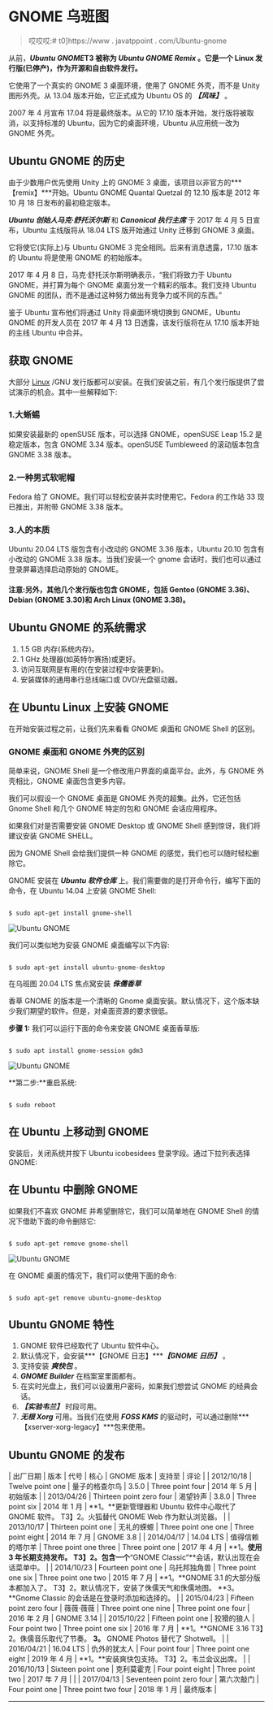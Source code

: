 # GNOME 乌班图

> 哎哎哎:# t0]https://www . javatppoint . com/Ubuntu-gnome

从前，***Ubuntu GNOME*T3 被称为 ***Ubuntu GNOME Remix*** 。它是一个 Linux 发行版(已停产)，作为开源和自由软件发行。**

它使用了一个真实的 GNOME 3 桌面环境，使用了 GNOME 外壳，而不是 Unity 图形外壳。从 13.04 版本开始，它正式成为 Ubuntu OS 的 ***【风味】*** 。

2007 年 4 月宣布 17.04 将是最终版本。从它的 17.10 版本开始，发行版将被取消，以支持标准的 Ubuntu，因为它的桌面环境，Ubuntu 从应用统一改为 GNOME 外壳。

## Ubuntu GNOME 的历史

由于少数用户优先使用 Unity 上的 GNOME 3 桌面，该项目以非官方的***【remix】***开始。Ubuntu GNOME Quantal Quetzal 的 12.10 版本是 2012 年 10 月 18 日发布的最初稳定版本。

***Ubuntu 创始人马克·舒托沃尔斯*** 和 ***Canonical 执行主席*** 于 2017 年 4 月 5 日宣布，Ubuntu 主线版将从 18.04 LTS 版开始通过 Unity 迁移到 GNOME 3 桌面。

它将使它(实际上)与 Ubuntu GNOME 3 完全相同。后来有消息透露，17.10 版本的 Ubuntu 将是使用 GNOME 的初始版本。

2017 年 4 月 8 日，马克·舒托沃尔斯明确表示，“我们将致力于 Ubuntu GNOME，并打算为每个 GNOME 桌面分发一个精彩的版本。我们支持 Ubuntu GNOME 的团队，而不是通过这种努力做出有竞争力或不同的东西。”

鉴于 Ubuntu 宣布他们将通过 Unity 将桌面环境切换到 GNOME，Ubuntu GNOME 的开发人员在 2017 年 4 月 13 日透露，该发行版将在从 17.10 版本开始的主线 Ubuntu 中合并。

## 获取 GNOME

大部分 [Linux](https://www.javatpoint.com/linux-tutorial) /GNU 发行版都可以安装。在我们安装之前，有几个发行版提供了尝试演示的机会。其中一些解释如下:

### 1.大蜥蜴

如果安装最新的 openSUSE 版本，可以选择 GNOME，openSUSE Leap 15.2 是稳定版本，包含 GNOME 3.34 版本。openSUSE Tumbleweed 的滚动版本包含 GNOME 3.38 版本。

### 2.一种男式软呢帽

Fedora 给了 GNOME。我们可以轻松安装并实时使用它。Fedora 的工作站 33 现已推出，并附带 GNOME 3.38 版本。

### 3.人的本质

Ubuntu 20.04 LTS 版包含有小改动的 GNOME 3.36 版本，Ubuntu 20.10 包含有小改动的 GNOME 3.38 版本。当我们安装一个 gnome 会话时，我们也可以通过登录屏幕选择启动原始的 GNOME。

#### 注意:另外，其他几个发行版也包含 GNOME，包括 Gentoo (GNOME 3.36)、Debian (GNOME 3.30)和 Arch Linux (GNOME 3.38)。

## Ubuntu GNOME 的系统需求

1.  1.5 GB 内存(系统内存)。
2.  1 GHz 处理器(如英特尔赛扬)或更好。
3.  访问互联网是有用的(在安装过程中安装更新)。
4.  安装媒体的通用串行总线端口或 DVD/光盘驱动器。

## 在 Ubuntu Linux 上安装 GNOME

在开始安装过程之前，让我们先来看看 GNOME 桌面和 GNOME Shell 的区别。

### GNOME 桌面和 GNOME 外壳的区别

简单来说，GNOME Shell 是一个修改用户界面的桌面平台。此外，与 GNOME 外壳相比，GNOME 桌面包含更多内容。

我们可以假设一个 GNOME 桌面是 GNOME 外壳的超集。此外，它还包括 Gnome Shell 和几个 GNOME 特定的包和 GNOME 会话应用程序。

如果我们对是否需要安装 GNOME Desktop 或 GNOME Shell 感到惊讶，我们将建议安装 GNOME SHELL。

因为 GNOME Shell 会给我们提供一种 GNOME 的感觉，我们也可以随时轻松删除它。

GNOME 安装在 ***Ubuntu 软件仓库*** 上。我们需要做的是打开命令行，编写下面的命令，在 Ubuntu 14.04 上安装 GNOME Shell:

```

$ sudo apt-get install gnome-shell

```

![Ubuntu GNOME](img/a2472a32ebd06359ecf86f656071a800.png)

我们可以类似地为安装 GNOME 桌面编写以下内容:

```

$ sudo apt-get install ubuntu-gnome-desktop

```

在乌班图 20.04 LTS 焦点窝安装 ***侏儒香草***

香草 GNOME 的版本是一个清晰的 Gnome 桌面安装。默认情况下，这个版本缺少我们期望的软件。但是，对桌面资源的要求很低。

**步骤 1:** 我们可以运行下面的命令来安装 GNOME 桌面香草版:

```

$ sudo apt install gnome-session gdm3

```

![Ubuntu GNOME](img/b014f0188c0e8d6348b6187a8cdce3e6.png)

**第二步:**重启系统:

```

$ sudo reboot

```

## 在 Ubuntu 上移动到 GNOME

安装后，关闭系统并按下 Ubuntu icobesidees 登录字段。通过下拉列表选择 GNOME:

## 在 Ubuntu 中删除 GNOME

如果我们不喜欢 GNOME 并希望删除它，我们可以简单地在 GNOME Shell 的情况下借助下面的命令删除它:

```

$ sudo apt-get remove gnome-shell

```

![Ubuntu GNOME](img/68904e9a2eb6a3bc7006e42ced22f189.png)

在 GNOME 桌面的情况下，我们可以使用下面的命令:

```

$ sudo apt-get remove ubuntu-gnome-desktop

```

## Ubuntu GNOME 特性

1.  GNOME 软件已经取代了 Ubuntu 软件中心。
2.  默认情况下，会安装***【GNOME 日志】******【GNOME 日历】*** 。
3.  支持安装 ***爽快包*** 。
4.  ***GNOME Builder*** 在档案室里面都有。
5.  在实时光盘上，我们可以设置用户密码，如果我们想尝试 GNOME 的经典会话。
6.  ***【实验韦兰】*** 时段可用。
7.  ***无根 Xorg*** 可用。当我们在使用 ***FOSS KMS*** 的驱动时，可以通过删除***【xserver-xorg-legacy】***包来使用。

## Ubuntu GNOME 的发布

| 出厂日期 | 版本 | 代号 | 核心 | GNOME 版本 | 支持至 | 评论 |
| 2012/10/18 | Twelve point one | 量子的格查尔鸟 | 3.5.0 | Three point four | 2014 年 5 月 | 初始版本 |
| 2013/04/26 | Thirteen point zero four | 渴望铃声 | 3.8.0 | Three point six | 2014 年 1 月 | **1。**更新管理器和 Ubuntu 软件中心取代了 GNOME 软件。
T3】2。火狐替代 GNOME Web 作为默认浏览器。 |
| 2013/10/17 | Thirteen point one | 无礼的蝾螈 | Three point one one | Three point eight | 2014 年 7 月 | GNOME 3.8 |
| 2014/04/17 | 14.04 LTS | 值得信赖的塔尔羊 | Three point one three | Three point one | 2017 年 4 月 | **1。**使用 3 年长期支持发布。
T3】2。包含一个**“GNOME Classic”**会话，默认出现在会话菜单中。 |
| 2014/10/23 | Fourteen point one | 乌托邦独角兽 | Three point one six | Three point one two | 2015 年 7 月 | **1。**GNOME 3.1 的大部分版本都加入了。
T3】2。默认情况下，安装了侏儒天气和侏儒地图。
**3。**Gnome Classic 的会话是在登录时添加和选择的。 |
| 2015/04/23 | Fifteen point zero four | 薇薇·薇薇 | Three point one nine | Three point one four | 2016 年 2 月 | GNOME 3.14 |
| 2015/10/22 | Fifteen point one | 狡猾的狼人 | Four point two | Three point one six | 2016 年 7 月 | **1。**GNOME 3.16
T3】2。侏儒音乐取代了节奏。
**3。** GNOME Photos 替代了 Shotwell。 |
| 2016/04/21 | 16.04 LTS | 仇外的犹太人 | Four point four | Three point one eight | 2019 年 4 月 | **1。**安装爽快包支持。
T3】2。韦兰会议出席。 |
| 2016/10/13 | Sixteen point one | 克利莫霍克 | Four point eight | Three point two | 2017 年 7 月 |  |
| 2017/04/13 | Seventeen point zero four | 第六次敲门 | Four point one | Three point two four | 2018 年 1 月 | 最终版本 |

* * *